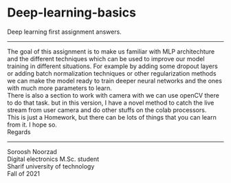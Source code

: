 # Deep-learning-basics

Deep learning first assignment answers.<Br/>

<hr/>

The goal of this assignment is to make us familiar with MLP architechture and the different techniques which can be used to improve our model training in different situations. For example by adding some dropout layers or adding batch normalization techniques or other regularization methods we can make the model ready to train deeper neural networks and the ones with much more parameters to learn.
<br/>
There is also a section to work with camera with we can use openCV there to do that task. but in this version, I have a novel method to catch the live stream from user camera and do other stuffs on the colab processors.
<br/>
This is just a Homework, but there can be lots of things that you can learn from it. I hope so.
<br/>
Regards<br/>
<hr/>
Soroosh Noorzad<br/>
Digital electronics M.Sc. student<br/>
Sharif university of technology<br/>
Fall of 2021